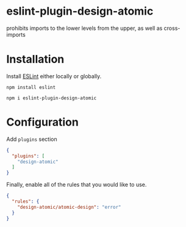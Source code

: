 eslint-plugin-design-atomic
===================

prohibits imports to the lower levels from the upper, as well as cross-imports
# Installation

Install [ESLint](https://www.github.com/eslint/eslint) either locally or globally.

    npm install eslint

    npm i eslint-plugin-design-atomic

# Configuration

Add `plugins` section

```json
{
  "plugins": [
    "design-atomic"
  ]
}
```

Finally, enable all of the rules that you would like to use.

```json
{
  "rules": {
    "design-atomic/atomic-design": "error"
  }
}
```
